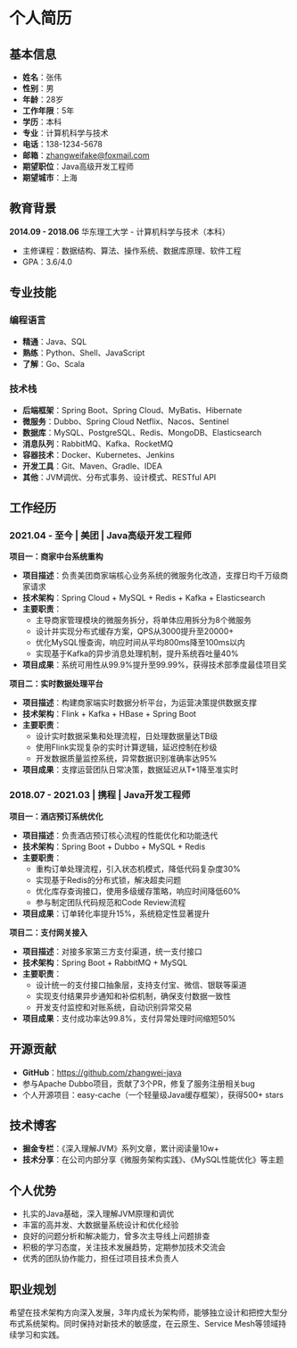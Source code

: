 # 个人简历

## 基本信息
- **姓名**：张伟
- **性别**：男
- **年龄**：28岁
- **工作年限**：5年
- **学历**：本科
- **专业**：计算机科学与技术
- **电话**：138-1234-5678
- **邮箱**：zhangweifake@foxmail.com
- **期望职位**：Java高级开发工程师
- **期望城市**：上海

## 教育背景
**2014.09 - 2018.06** 华东理工大学 - 计算机科学与技术（本科）
- 主修课程：数据结构、算法、操作系统、数据库原理、软件工程
- GPA：3.6/4.0

## 专业技能
### 编程语言
- **精通**：Java、SQL
- **熟练**：Python、Shell、JavaScript
- **了解**：Go、Scala

### 技术栈
- **后端框架**：Spring Boot、Spring Cloud、MyBatis、Hibernate
- **微服务**：Dubbo、Spring Cloud Netflix、Nacos、Sentinel
- **数据库**：MySQL、PostgreSQL、Redis、MongoDB、Elasticsearch
- **消息队列**：RabbitMQ、Kafka、RocketMQ
- **容器技术**：Docker、Kubernetes、Jenkins
- **开发工具**：Git、Maven、Gradle、IDEA
- **其他**：JVM调优、分布式事务、设计模式、RESTful API

## 工作经历

### 2021.04 - 至今 | 美团 | Java高级开发工程师

**项目一：商家中台系统重构**
- **项目描述**：负责美团商家端核心业务系统的微服务化改造，支撑日均千万级商家请求
- **技术架构**：Spring Cloud + MySQL + Redis + Kafka + Elasticsearch
- **主要职责**：
  - 主导商家管理模块的微服务拆分，将单体应用拆分为8个微服务
  - 设计并实现分布式缓存方案，QPS从3000提升至20000+
  - 优化MySQL慢查询，响应时间从平均800ms降至100ms以内
  - 实现基于Kafka的异步消息处理机制，提升系统吞吐量40%
- **项目成果**：系统可用性从99.9%提升至99.99%，获得技术部季度最佳项目奖

**项目二：实时数据处理平台**
- **项目描述**：构建商家端实时数据分析平台，为运营决策提供数据支撑
- **技术架构**：Flink + Kafka + HBase + Spring Boot
- **主要职责**：
  - 设计实时数据采集和处理流程，日处理数据量达TB级
  - 使用Flink实现复杂的实时计算逻辑，延迟控制在秒级
  - 开发数据质量监控系统，异常数据识别准确率达95%
- **项目成果**：支撑运营团队日常决策，数据延迟从T+1降至准实时

### 2018.07 - 2021.03 | 携程 | Java开发工程师

**项目一：酒店预订系统优化**
- **项目描述**：负责酒店预订核心流程的性能优化和功能迭代
- **技术架构**：Spring Boot + Dubbo + MySQL + Redis
- **主要职责**：
  - 重构订单处理流程，引入状态机模式，降低代码复杂度30%
  - 实现基于Redis的分布式锁，解决超卖问题
  - 优化库存查询接口，使用多级缓存策略，响应时间降低60%
  - 参与制定团队代码规范和Code Review流程
- **项目成果**：订单转化率提升15%，系统稳定性显著提升

**项目二：支付网关接入**
- **项目描述**：对接多家第三方支付渠道，统一支付接口
- **技术架构**：Spring Boot + RabbitMQ + MySQL
- **主要职责**：
  - 设计统一的支付接口抽象层，支持支付宝、微信、银联等渠道
  - 实现支付结果异步通知和补偿机制，确保支付数据一致性
  - 开发支付监控和对账系统，自动识别异常交易
- **项目成果**：支付成功率达99.8%，支付异常处理时间缩短50%

## 开源贡献
- **GitHub**：https://github.com/zhangwei-java
- 参与Apache Dubbo项目，贡献了3个PR，修复了服务注册相关bug
- 个人开源项目：easy-cache（一个轻量级Java缓存框架），获得500+ stars

## 技术博客
- **掘金专栏**：《深入理解JVM》系列文章，累计阅读量10w+
- **技术分享**：在公司内部分享《微服务架构实践》、《MySQL性能优化》等主题

## 个人优势
- 扎实的Java基础，深入理解JVM原理和调优
- 丰富的高并发、大数据量系统设计和优化经验
- 良好的问题分析和解决能力，曾多次主导线上问题排查
- 积极的学习态度，关注技术发展趋势，定期参加技术交流会
- 优秀的团队协作能力，担任过项目技术负责人

## 职业规划
希望在技术架构方向深入发展，3年内成长为架构师，能够独立设计和把控大型分布式系统架构。同时保持对新技术的敏感度，在云原生、Service Mesh等领域持续学习和实践。